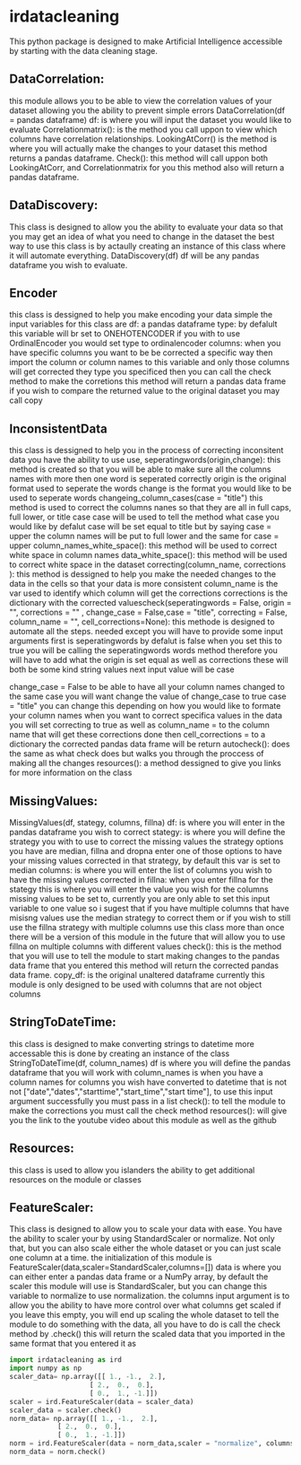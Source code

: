# irdatacleaning
This python package is designed to make Artificial Intelligence accessible by starting
with the data cleaning stage.

## DataCorrelation:
this module allows you to be able to view the correlation values of your dataset
allowing you the ability to prevent simple errors
DataCorrelation(df = pandas dataframe)
df: is where you will input the dataset you would like to evaluate 
Correlationmatrix(): is the method you call uppon to view which columns have
correlation relationships. 
LookingAtCorr() is the method is where you will actually make the changes to your dataset
this method returns a pandas dataframe.
Check(): this method will call uppon both LookingAtCorr, and Correlationmatrix for you
this method also will return a pandas dataframe.

## DataDiscovery:
This class is designed to allow you the ability to evaluate your data
so that you may get an idea of what you need to change in the dataset
the best way to use this class is by actaully creating an instance of this
class where it will automate everything.
DataDiscovery(df)
df will be any pandas dataframe you wish to evaluate.

## Encoder
this class is dessigned to help you make encoding your data simple
the input variables for this class are
df: a pandas dataframe
type: by defalult this variable will br set to ONEHOTENCODER if you with to use
OrdinalEncoder you would set type to ordinalencoder
columns: when you have specific columns you want to be be corrected a specific way
then import the column or column names to this variable and only those columns will get corrected
they type you specificed
then you can call the check method to make the corretions
this method will return a pandas data frame
if you wish to compare the returned value to the original dataset you may
call copy

## InconsistentData
this class is dessigned to help you in the process of correcting inconsitent data
you have the ability to use use,
seperatingwords(origin,change):
this method is created so that you will be able to make sure all the columns
names with more then one word is seperated correctly
origin is the original format used to seperate the words
change is the format you would like to be used to seperate words
changeing_column_cases(case = "title")
this method is used to correct the columns nanes so that they are all in
full caps, full lower, or title case
case will be used to tell the method what case you would like
by defalut case will be set equal to title but by saying
case = upper the column names will be put to full lower
and the same for case = upper
column_names_white_space():
this method will be used to correct white space in column names
data_white_space():
this method will be used to correct white space in the dataset
correcting(column_name, corrections ):
this method is dessigned to help you make the needed changes to the data in the cells
so that your data is more consistent
column_name is the var used to identify which column will get the corrections
corrections is the dictionary with the corrected valuescheck(seperatingwords = False, origin = "", corrections = "" , change_case = False,case = "title", correcting = False, column_name = "", cell_corrections=None):
this methode is designed to automate all the steps. needed except you will have to provide some
input arguments
first is seperatingwords by defalut is false when you set this to true you will be calling the
seperatingwords words method
therefore you will have to add what the origin is set equal
as well as corrections these will both be some kind string values
next input value will be case

change_case = False to be able to have all your column names changed to the same case you will want change the value of change_case to true
case = "title"
you can change this depending on how you would like to formate your column names
when you want to correct specifica values in the data you will set correcting to true as well as
column_name = to the column name that will get these corrections done
then
cell_corrections = to a dictionary
the corrected pandas data frame will be return
autocheck():
does the same as what check does but walks you through the proccess of making all the changes
resources():
a method dessigned to give you links for more information on the class
## MissingValues:
MissingValues(df, stategy, columns, fillna)
df: is where you will enter in the pandas dataframe you wish to correct
stategy: is where you will define the strategy you with to use to correct the missing values
the strategy options you have are median, fillna and dropna enter one of those options to have your missing values
corrected in that strategy, by default this var is set to median
columns: is where you will enter the list of columns you wish to have the missing values corrected in
fillna: when you enter fillna for the stategy this is where you will enter the value you wish for the columns missing
values to be set to, currently you are only able to set this input variable to one value so i sugest that if you
have multiple columns that have misisng values use the median strategy to correct them or if you wish to still use the
fillna strategy with multiple columns use this class more than once there will be a version of this module in the
future that will allow you to use fillna on multiple columns with different values
check(): this is the method that you will use to tell the module to start making changes to the pandas data frame that you entered
this method will return the corrected pandas data frame.
copy_df: is the original unaltered dataframe
currently this module is only designed to be used with columns that are not object columns
## StringToDateTime:
this class is designed to make converting strings to datetime more accessable
this is done by creating an instance of the class StringToDateTime(df, column_names)
df is where you will define the pandas dataframe that you will work with
column_names is when you have a column names for columns you wish have converted to datetime
that is not not ["date","dates","starttime","start_time","start time"], to use this input argument
successfully you must pass in a list
check(): to tell the module to make the corrections you must call the check method
resources(): will give you the link to the youtube video about this module as well as the github
## Resources:
this class is used to allow you islanders the ability to get additional resources on the module or classes

## FeatureScaler:
This class is designed to allow you to scale your data with ease. You have the ability to scaler your
by using StandardScaler or normalize. Not only that, but you can also scale either the whole dataset or
you can just scale one column at a time.
the initialization of this module is
FeatureScaler(data,scaler=StandardScaler,columns=[])
data is where you can either enter a pandas data frame or a NumPy array,
by default the scaler this module will use is StandardScaler, but you can change this variable to normalize to use
normalization.
the columns input argument is to allow you the ability to have more control over what columns get scaled if you leave this
empty, you will end up scaling the whole dataset
to tell the module to do something with the data, all you have to do is call the check method by .check()
this will return the scaled data that you imported in the same format that you entered it as

```python
import irdatacleaning as ird
import numpy as np
scaler_data= np.array([[ 1., -1.,  2.],
                    [ 2.,  0.,  0.],
                    [ 0.,  1., -1.]])
scaler = ird.FeatureScaler(data = scaler_data)
scaler_data = scaler.check()
norm_data= np.array([[ 1., -1.,  2.],
            [ 2.,  0.,  0.],
            [ 0.,  1., -1.]])
norm = ird.FeatureScaler(data = norm_data,scaler = "normalize", columns = [1])
norm_data = norm.check()
```
